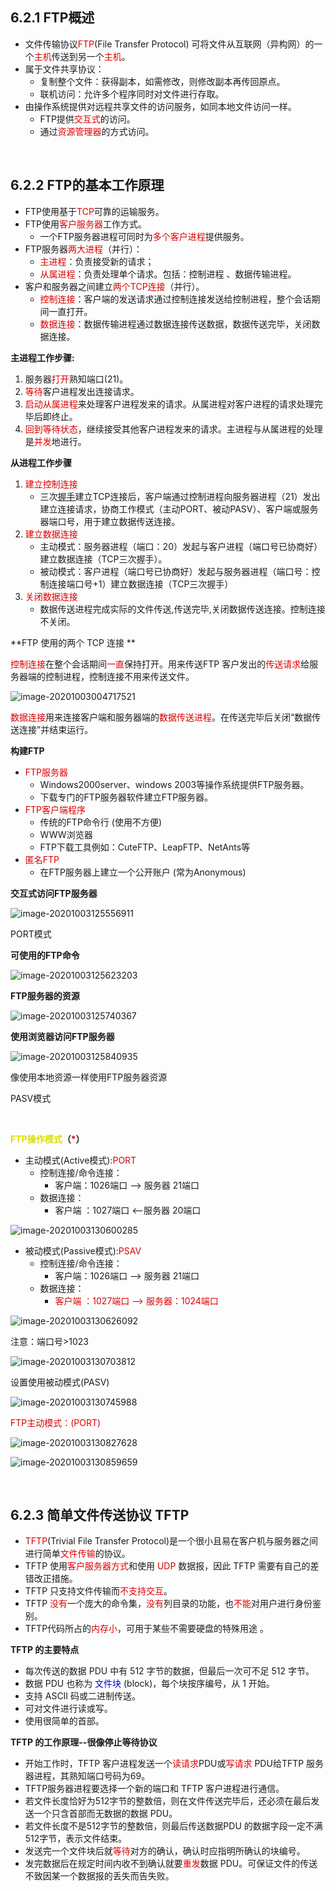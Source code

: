 ## 6.2.1 FTP概述

- 文件传输协议<font color="##dd0000">FTP</font>(File Transfer Protocol) 可将文件从互联网（异构网）的一个<font color="##dd0000">主机</font>传送到另一个<font color="##dd0000">主机</font>。
- 属于文件共享协议：
  - 复制整个文件：获得副本，如需修改，则修改副本再传回原点。
  - 联机访问：允许多个程序同时对文件进行存取。
- 由操作系统提供对远程共享文件的访问服务，如同本地文件访问一样。
  - FTP提供<font color="##dd0000">交互式</font>的访问。
  - 通过<font color="##dd0000">资源管理器</font>的方式访问。

</br>

## 6.2.2 FTP的基本工作原理

- FTP使用基于<font color="##dd0000">TCP</font>可靠的运输服务。
- FTP使用<font color="##dd0000">客户服务器</font>工作方式。
  - 一个FTP服务器进程可同时为<font color="##dd0000">多个客户进程</font>提供服务。
- FTP服务器<font color="##dd0000">两大进程</font>（并行）：
  - <font color="##dd0000">主进程</font>：负责接受新的请求；
  - <font color="##dd0000">从属进程</font>：负责处理单个请求。包括：控制进程 、数据传输进程。
- 客户和服务器之间建立<font color="##dd0000">两个TCP连接</font>（并行）。
  - <font color="##dd0000">控制连接</font>：客户端的发送请求通过控制连接发送给控制进程，整个会话期间一直打开。
  - <font color="##dd0000">数据连接</font>：数据传输进程通过数据连接传送数据，数据传送完毕，关闭数据连接。

**主进程工作步骤:**

1. 服务器<font color="##dd0000">打开</font>熟知端口(21)。
2. <font color="##dd0000">等待</font>客户进程发出连接请求。 
3. <font color="##dd0000">启动从属进程</font>来处理客户进程发来的请求。从属进程对客户进程的请求处理完毕后即终止。 
4. <font color="##dd0000">回到等待状态</font>，继续接受其他客户进程发来的请求。主进程与从属进程的处理是<font color="##dd0000">并发</font>地进行。

**从进程工作步骤**

1. <font color="##dd0000">建立控制连接</font>
   - 三次[握手](../../Z__知识库/握手-技术-维基百科-自由的百科全书.md)建立TCP连接后，客户端通过控制进程向服务器进程（21）发出建立连接请求，协商工作模式（主动PORT、被动PASV）、客户端或服务器端口号，用于建立数据传送连接。
2. <font color="##dd0000">建立数据连接</font>
   - 主动模式：服务器进程（端口：20）发起与客户进程（端口号已协商好）建立数据连接（TCP三次握手）。
   - 被动模式：客户进程（端口号已协商好）发起与服务器进程（端口号：控制连接端口号+1）建立数据连接（TCP三次握手）
3. <font color="##dd0000">关闭数据连接</font>
   - 数据传送进程完成实际的文件传送,传送完毕,关闭数据传送连接。控制连接不关闭。

**FTP 使用的两个 TCP 连接 **

<font color="##dd0000">控制连接</font>在整个会话期间<font color="##dd0000">一直</font>保持打开。用来传送FTP 客户发出的<font color="##dd0000">传送请求</font>给服务器端的控制进程，控制连接不用来传送文件。

![image-20201003004717521](https://gitee.com/ltzunan/images/raw/master/img/image-20201003004717521.png)

<font color="##dd0000">数据连接</font>用来连接客户端和服务器端的<font color="##dd0000">数据传送进程</font>。在传送完毕后关闭“数据传送连接”并结束运行。

**构建FTP**

- <font color="##dd0000">FTP服务器</font>
  - Windows2000server、windows 2003等操作系统提供FTP服务器。
  - 下载专门的FTP服务器软件建立FTP服务器。
- <font color="##dd0000">FTP客户端程序</font>
  - 传统的FTP命令行 (使用不方便)
  - WWW浏览器
  - FTP下载工具例如：CuteFTP、LeapFTP、NetAnts等
- <font color="##dd0000">匿名FTP</font>
  - 在FTP服务器上建立一个公开账户 (常为Anonymous)

**交互式访问FTP服务器**

![image-20201003125556911](https://gitee.com/ltzunan/images/raw/master/img/image-20201003125556911.png)

PORT模式

**可使用的FTP命令**

![image-20201003125623203](https://gitee.com/ltzunan/images/raw/master/img/image-20201003125623203.png)

**FTP服务器的资源**

![image-20201003125740367](https://gitee.com/ltzunan/images/raw/master/img/image-20201003125740367.png)

**使用浏览器访问FTP服务器**

![image-20201003125840935](https://gitee.com/ltzunan/images/raw/master/img/image-20201003125840935.png)

像使用本地资源一样使用FTP服务器资源

PASV模式

</br>

**<font color="#dddd00">FTP操作模式</font>（<font color="##dd0000">*</font>）**

- 主动模式(Active模式):<font color="##dd0000">PORT</font>
  - 控制连接/命令连接：
    - 客户端：1026端口 --> 服务器 21端口
  - 数据连接：
    - 客户端 ：1027端口 <--服务器 20端口 

![image-20201003130600285](https://gitee.com/ltzunan/images/raw/master/img/image-20201003130600285.png)

- 被动模式(Passive模式):<font color="##dd0000">PSAV</font>
  - 控制连接/命令连接：
    - 客户端：1026端口 --> 服务器 21端口
  - 数据连接：
    - <font color="##dd0000">客户端 ：1027端口 --> 服务器：1024端口</font>

![image-20201003130626092](https://gitee.com/ltzunan/images/raw/master/img/image-20201003130626092.png)

注意：端口号>1023

![image-20201003130703812](https://gitee.com/ltzunan/images/raw/master/img/image-20201003130703812.png)

设置使用被动模式(PASV)

![image-20201003130745988](https://gitee.com/ltzunan/images/raw/master/img/image-20201003130745988.png)

<font color="##dd0000">FTP主动模式：(PORT)</font>

![image-20201003130827628](https://gitee.com/ltzunan/images/raw/master/img/image-20201003130827628.png)

![image-20201003130859659](https://gitee.com/ltzunan/images/raw/master/img/image-20201003130859659.png)

</br>

## 6.2.3  简单文件传送协议 TFTP

- <font color="##dd0000">TFTP</font>(Trivial File Transfer Protocol)是一个很小且易在客户机与服务器之间进行简单<font color="##dd0000">文件传输</font>的协议。
- TFTP 使用<font color="##dd0000">客户服务器方式</font>和使用 <font color="##dd0000">UDP</font> 数据报，因此 TFTP 需要有自己的差错改正措施。
- TFTP 只支持文件传输而<font color="##dd0000">不支持交互</font>。
- TFTP <font color="##dd0000">没有</font>一个庞大的命令集，<font color="##dd0000">没有</font>列目录的功能，也<font color="##dd0000">不能</font>对用户进行身份鉴别。
- TFTP代码所占的<font color="##dd0000">内存小</font>，可用于某些不需要硬盘的特殊用途 。

**TFTP 的主要特点**

- 每次传送的数据 PDU 中有 512 字节的数据，但最后一次可不足 512 字节。
- 数据 PDU 也称为 <font color="##0000dd">文件块</font> (block)，每个块按序编号，从 1 开始。
- 支持 ASCII 码或二进制传送。
- 可对文件进行读或写。
- 使用很简单的首部。

**TFTP 的工作原理--很像停止等待协议**

- 开始工作时，TFTP 客户进程发送一个<font color="##dd0000">读请求</font>PDU或<font color="##dd0000">写请求</font> PDU给TFTP 服务器进程，其熟知端口号码为69。
- TFTP服务器进程要选择一个新的端口和 TFTP 客户进程进行通信。
- 若文件长度恰好为512字节的整数倍，则在文件传送完毕后，还必须在最后发送一个只含首部而无数据的数据 PDU。
- 若文件长度不是512字节的整数倍，则最后传送数据PDU 的数据字段一定不满512字节，表示文件结束。
- 发送完一个文件块后就<font color="##dd0000">等待</font>对方的确认，确认时应指明所确认的块编号。
- 发完数据后在规定时间内收不到确认就要<font color="##dd0000">重发</font>数据 PDU。可保证文件的传送不致因某一个数据报的丢失而告失败。